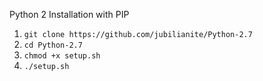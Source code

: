 Python 2 Installation with PIP

1. `git clone https://github.com/jubilianite/Python-2.7`
2. `cd Python-2.7`
3. `chmod +x setup.sh`
4. `./setup.sh`
